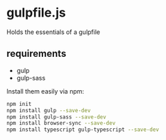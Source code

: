 # gulpfile.js
Holds the essentials of a gulpfile

## requirements
- gulp
- gulp-sass

Install them easily via npm:
```sh
npm init
npm install gulp --save-dev
npm install gulp-sass --save-dev
npm install browser-sync --save-dev
npm install typescript gulp-typescript --save-dev
```
